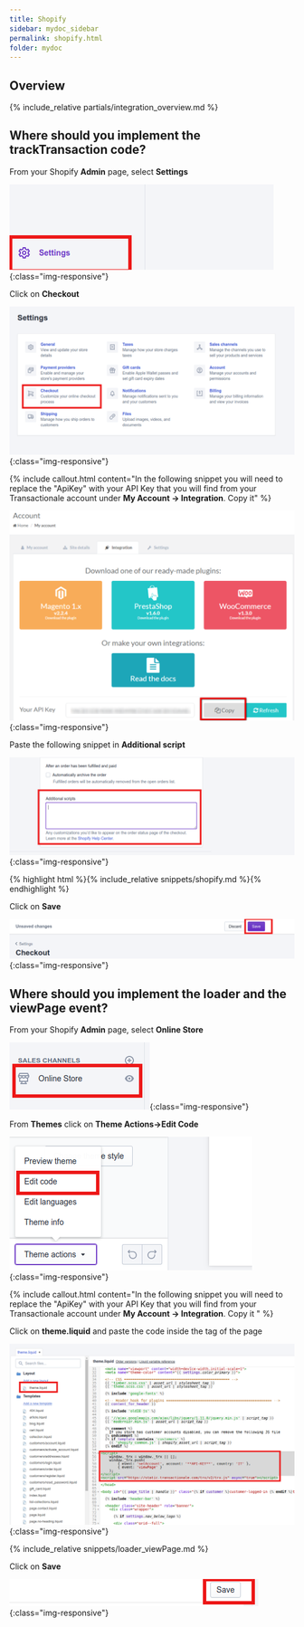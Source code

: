 ```yaml
---
title: Shopify
sidebar: mydoc_sidebar
permalink: shopify.html
folder: mydoc
---
```



## Overview
{% include_relative partials/integration_overview.md %}

## Where should you implement the trackTransaction code? 

From your Shopify **Admin** page, select **Settings**

![image-title-here](images/shopify/settings.png){:class="img-responsive"}

Click on  **Checkout**

![image-title-here](images/shopify/checkout.png){:class="img-responsive"}

{% include callout.html content="In the following snippet you will need to replace the \"ApiKey\" with your API Key that you will find from your Transactionale account under  **My Account -> Integration**. Copy it" %}

![image-title-here](images/shopify/apikey.png){:class="img-responsive"}

Paste the following snippet in **Additional script**

![image-title-here](images/shopify/add_script.png){:class="img-responsive"}


{% highlight html %}{% include_relative snippets/shopify.md %}{% endhighlight %}


Click on **Save** 

![image-title-here](images/shopify/save_settings.png){:class="img-responsive"}

##  Where should you implement the loader and the viewPage event? 


From your Shopify **Admin** page, select **Online Store**

![image-title-here](images/shopify/online_store.png){:class="img-responsive"}

From **Themes** click on **Theme Actions->Edit Code**

![image-title-here](images/shopify/edit_code.png){:class="img-responsive"}

{% include callout.html content="In the following snippet you will need to replace the \"ApiKey\" with your API Key that you will find from your Transactionale account under  **My Account -> Integration**. Copy it " %}

Click on **theme.liquid** and paste the code  inside the **<head>** tag of the page 

![image-title-here](images/shopify/snippet.png){:class="img-responsive"}

{% include_relative snippets/loader_viewPage.md %}

Click on **Save** 

![image-title-here](images/shopify/save_edit_code.png){:class="img-responsive"}


